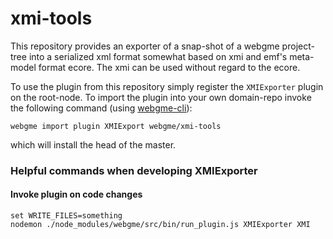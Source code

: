 # xmi-tools

This repository provides an exporter of a snap-shot of a webgme project-tree into a serialized xml format somewhat based on xmi and emf's meta-model format ecore. The xmi can be used without regard to the ecore.

To use the plugin from this repository simply register the `XMIExporter` plugin on the root-node. To import the plugin into your own domain-repo invoke the following command (using [webgme-cli](https://github.com/webgme/webgme-cli)):

```
webgme import plugin XMIExport webgme/xmi-tools
```

which will install the head of the master.

### Helpful commands when developing XMIExporter

#### Invoke plugin on code changes
```
set WRITE_FILES=something
nodemon ./node_modules/webgme/src/bin/run_plugin.js XMIExporter XMI
```
